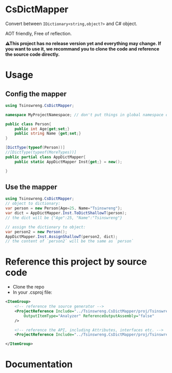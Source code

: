 # CsDictMapper
Convert between `IDictionary<string,object?>` and C# object.

AOT friendly, Free of reflection.

**⚠This project has no release version yet and everything may change. If you want to use it, we recommand you to clone the code and reference the source code directly.**

# Usage

## Config the mapper

```cs
using Tsinswreng.CsDictMapper;

namespace MyProjectNamespace; // don't put things in global namespace otherwise it may not work

public class Person{
	public int Age{get;set;}
	public string Name {get;set;}
}

[DictType(typeof(Person))]
//[DictType(typeof(MoreTypes))]
public partial class AppDictMapper{
	public static AppDictMapper Inst{get;} = new();

}
```

## Use the mapper

```cs
using Tsinswreng.CsDictMapper;
// object to dictionary:
var person = new Person{Age=25, Name="Tsinswreng"};
var dict = AppDictMapper.Inst.ToDictShallowT(person);
// the dict will be {"Age":25, "Name":"Tsinswreng"}

// assign the dictionary to object:
var person2 = new Person();
AppDictMapper.Inst.AssignShallowT(person2, dict);
// the content of `person2` will be the same as `person`

```

# Reference this project by source code
+ Clone the repo
+ In your .csproj file:
```xml
<ItemGroup>
	<!-- reference the source generator -->
	<ProjectReference Include="../Tsinswreng.CsDictMapper/proj/Tsinswreng.CsDictMapper.SrcGen/Tsinswreng.CsDictMapper.SrcGen.csproj"
		OutputItemType="Analyzer" ReferenceOutputAssembly="false"
	/>

	<!-- reference the API, including Attributes, interfaces etc. -->
	<ProjectReference Include="../Tsinswreng.CsDictMapper/proj/Tsinswreng.CsDictMapper/Tsinswreng.CsDictMapper.csproj" />

</ItemGroup>
```

# Documentation

